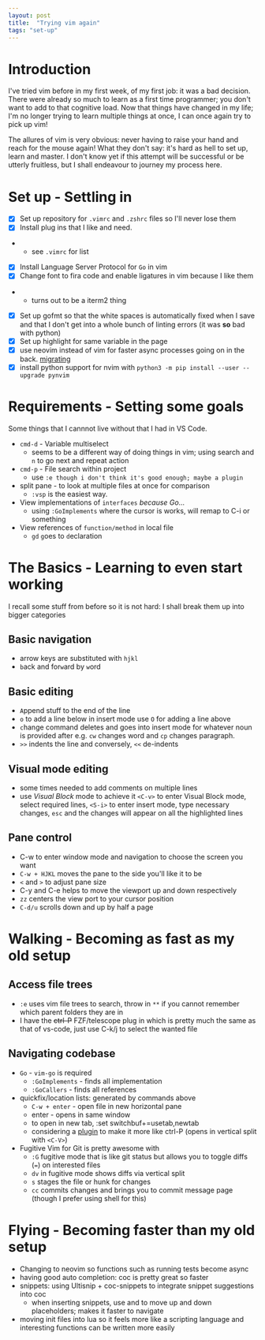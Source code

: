 ```yaml
---
layout: post
title:  "Trying vim again"
tags: "set-up"
---
```

# Introduction
I've tried vim before in my first week, of my first job: it was a bad decision. There were already so much to learn as a first time programmer; you don't want to add to that cognitive load. Now that things have changed in my life; I'm no longer trying to learn multiple things at once, I can once again try to pick up vim!

The allures of vim is very obvious: never having to raise your hand and reach for the mouse again! What they don't say: it's hard as hell to set up, learn and master. I don't know yet if this attempt will be successful or be utterly fruitless, but I shall endeavour to journey my process here.

# Set up - Settling in
- [x] Set up repository for `.vimrc` and `.zshrc` files so I'll never lose them
- [x] Install plug ins that I like and need.
- 	* see `.vimrc` for list
- [x] Install Language Server Protocol for `Go` in vim
- [x] Change font to fira code and enable ligatures in vim because I like them
- 	* turns out to be a iterm2 thing
- [x] Set up gofmt so that the white spaces is automatically fixed when I save and that I don't get into a whole bunch of linting errors (it was **so** bad with python)
- [x] Set up highlight for same variable in the page
- [x] use neovim instead of vim for faster async processes going on in the back. [migrating](https://otavio.dev/2018/09/30/migrating-from-vim-to-neovim/) 
- [x] install python support for nvim with `python3 -m pip install --user --upgrade pynvim`
 
# Requirements - Setting some goals
Some things that I cannnot live without that I had in VS Code.
* `cmd-d` - Variable multiselect
	* seems to be a different way of doing things in vim; using search and `n` to go next and repeat action
* `cmd-p` - File search within project
	* use `:e though i don't think it's good enough; maybe a plugin`
* split pane - to look at multiple files at once for comparison
	* `:vsp` is the easiest way.
* View implementations of `interfaces` _because Go..._
	* using `:GoImplements` where the cursor is works, will remap to C-i or something
* View references of `function/method` in local file
	* `gd` `g`oes to `d`eclaration

# The Basics - Learning to even start working
I recall some stuff from before so it is not hard: I shall break them up into bigger categories

## Basic navigation 
* arrow keys are substituted with `hjkl`
* `b`ack and for`w`ard by `w`ord

## Basic editing
* `A`ppend stuff to the end of the line
* `o` to add a line below in insert mode use `O` for adding a line above
* `c`hange command deletes and goes into insert mode for whatever noun is provided after e.g. `cw` changes word and `cp` changes paragraph.
* `>>` indents the line and conversely, `<<` de-indents

## Visual mode editing
* some times needed to add comments on multiple lines
* use *Visual Block* mode to achieve it `<C-v>` to enter Visual Block mode, select required lines, `<S-i>` to enter insert mode, type necessary changes, `esc` and the changes will appear on all the highlighted lines

## Pane control
* C-w to enter window mode and navigation to choose the screen you want
* `C-w + HJKL` moves the pane to the side you'll like it to be
* `<` and `>` to adjust pane size
* C-y and C-e helps to move the viewport up and down respectively  
* `zz` centers the view port to your cursor position
* `C-d/u` scrolls down and up by half a page

# Walking - Becoming as fast as my old setup

## Access file trees
* `:e` uses vim file trees to search, throw in `**` if you cannot remember which parent folders they are in
* I have the ~~ctrl-P~~ FZF/telescope plug in which is pretty much the same as that of vs-code, just use C-k/j to select the wanted file

## Navigating codebase
* `Go` - `vim-go` is required
	* `:GoImplements` - finds all implementation
	* `:GoCallers` - finds all references
* quickfix/location lists: generated by commands above
	* `C-w + enter` - open file in new horizontal pane
	* enter - opens in same window
	* to open in new tab, :set switchbuf+=usetab,newtab
	* considering a [plugin](https://www.vim.org/scripts/script.php?script_id=4778) to make it more like ctrl-P (opens in vertical split with `<C-V>`)
* Fugitive Vim for Git is pretty awesome with
	* `:G` fugitive mode that is like git status but allows you to toggle diffs (`=`) on interested files
	* `dv` in fugitive mode shows diffs via vertical split
	* `s` stages the file or hunk for changes
	* `cc` commits changes and brings you to commit message page (though I prefer using shell for this)

# Flying - Becoming faster than my old setup
* Changing to neovim so functions such as running tests become async
* having good auto completion: coc is pretty great so faster
* snippets: using Ultisnip + coc-snippets to integrate snippet suggestions into coc
	* when inserting snippets, use <C-j> and <C-k> to move up and down placeholders; makes it faster to navigate
* moving init files into lua so it feels more like a scripting language and interesting functions can be written more easily
